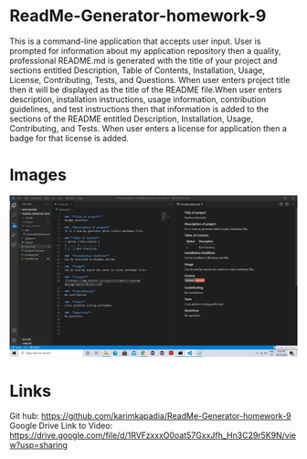 # ReadMe-Generator-homework-9
This is a command-line application that accepts user input. User is  prompted for information about my application repository
then a quality, professional README.md is generated with the title of your project and sections entitled Description, Table of Contents, Installation, Usage, License, Contributing, Tests, and Questions.
When user enters project title then it will be displayed as the title of the README file.When user enters description, installation instructions, usage information, contribution guidelines, and test instructions then that information is added to the sections of the README entitled Description, Installation, Usage, Contributing, and Tests. When user enters a license for application then a badge for that license is added.

# Images

![Final output](./images/final.png)

# Links
Git hub: https://github.com/karimkapadia/ReadMe-Generator-homework-9
Google Drive Link to Video: https://drive.google.com/file/d/1RVFzxxxO0oat57GxxJfh_Hn3C29r5K9N/view?usp=sharing


